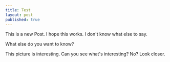 ```yaml
---
title: Test
layout: post
published: true
---
```

This is a new Post.  I hope this works.  I don't know what else to say.

What else do you want to know?  

This picture is interesting.   Can you see what's interesting?  No?  Look closer.


 